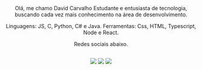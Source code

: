 <div align="center">
Olá, me chamo David Carvalho
  Estudante e entusiasta de tecnologia, buscando cada vez mais conhecimento na área de desenvolvimento.
  
  Linguagens: JS, C, Python, C# e Java.
  Ferramentas: Css, HTML, Typescript, Node e React.  
  
  Redes sociais abaixo.
  ##
 
<div> 
  <a href="https://instagram.com/davidrcarvalho_" target="_blank"><img src="https://img.shields.io/badge/-Instagram-%23E4405F?style=for-the-badge&logo=instagram&logoColor=white" target="_blank"></a>
  <a href = "mailto:odavidcarvalho@gmail.com"><img src="https://img.shields.io/badge/-Gmail-%23333?style=for-the-badge&logo=gmail&logoColor=white" target="_blank"></a>
  <a href="https://www.linkedin.com/in/odavid-carvalho/" target="_blank"><img src="https://img.shields.io/badge/-LinkedIn-%230077B5?style=for-the-badge&logo=linkedin&logoColor=white" target="_blank"></a> 
 

 
</div>
